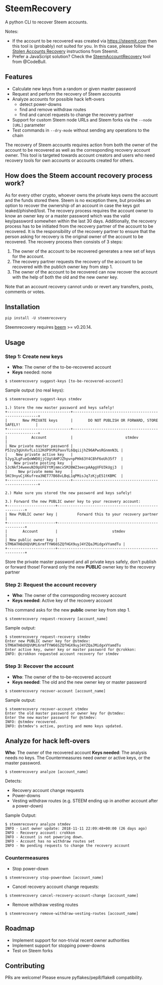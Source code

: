 # SteemRecovery
A python CLI to recover Steem accounts.

Notes:
* If the account to be recovered was created via https://steemit.com then this tool is (probably) not suited for you. In this case, please follow the [Stolen Accounts Recovery](https://steemit.com/recover_account_step_1) instructions from Steemit.
* Prefer a JavaScript solution? Check the [SteemAccountRecovery](https://github.com/CodeBull/SteemAccountRecovery) tool from @CodeBull.

## Features

* Calculate new keys from a random or given master password
* Request and perform the recovery of Steem accounts
* Analyze accounts for possible hack left-overs
  * detect power-downs
  * find and remove withdraw routes
  * find and cancel requests to change the recovery partner
* Support for custom Steem node URLs and Steem forks via the `--node [URL]` parameter
* Test commands in `--dry-mode` without sending any operations to the chain

The recovery of Steem accounts requires action from both the owner of the account to be recovered as well as the corresponding recovery account owner. This tool is targeted towards account creators and users who need recovery tools for own accounts or accounts created for others.


## How does the Steem account recovery process work?

As for every other crypto, whoever owns the private keys owns the account and the funds stored there. Steem is no exception there, but provides an option to recover the ownership of an account in case the keys got leaked/phished/lost. The recovery process requires the account owner to know an owner key or a master password which was the valid key/password somewhen within the last 30 days. Additionally, the recovery process has to be initiated from the recovery partner of the account to be recovered. It is the responsibility of the recovery partner to ensure that the person asking for recovery is the original owner of the account to be recovered. The recovery process then consists of 3 steps:

1) The owner of the account to be recovered generates a new set of keys for the account.
2) The recovery partner requests the recovery of the account to be recovered with the publich owner key from step 1.
3) The owner of the account to be recovered can now recover the account with the help of both the old and the new owner key.

Note that an account recovery cannot undo or revert any transfers, posts, comments or votes.


## Installation

```
pip install -U steemrecovery
```

Steemrecovery requires [beem](https://github.com/holgern/beem) >= v0.20.14.


## Usage

### Step 1: Create new keys
* **Who**: The owner of the to-be-recovered account
* **Keys** needed: none

```
$ steemrecovery suggest-keys [to-be-recovered-account]
```

Sample output (no real keys):
```
$ steemrecovery suggest-keys stmdev

1.) Store the new master password and keys safely!
+-----------------------------+------------------------------------------------------+
|       New PRIVATE keys      |       DO NOT PUBLISH OR FORWARD, STORE SAFELY!       |
+-----------------------------+------------------------------------------------------+
|           Account           |                        stmdev                        |
| New private master password | P5Jzy3gUnXvfLs112KdP9tMiPaxvTL6QqiijhZ96APwsRGnmnN3L |
|    New private active key   | 5JygJLgFueQoWWD8jjCUgtAHPJZhpvnpPHk63Y4C8hF6oUh35f7  |
|   New private posting key   | 5JcNkf34weeuN39pUFEYtMjmmcx5MJBWZ3eecpAAggVFU3kUgj3  |
|     New private memo key    | 5KC9nyuCjXKufrea3NET77B68vLBqL1qPMisJq7zKjyE51tKBMC  |
+-----------------------------+------------------------------------------------------+

2.) Make sure you stored the new password and keys safely!

3.) Forward the new PUBLIC owner key to your recovery account:
+----------------------+-------------------------------------------------------+
| New PUBLIC owner key |         Forward this to your recovery partner         |
+----------------------+-------------------------------------------------------+
|       Account        |                         stmdev                        |
| New public owner key | STM6ATH8dXQVUMi6rmfTYW66SZQfHGX9uyJ4YZQaJMidgxVYamdTu |
+----------------------+-------------------------------------------------------+
```
Store the private master password and all private keys safely, don't publish or forward those! Forward only the new **PUBLIC** owner key to the recovery partner


### Step 2: Request the account recovery
* **Who**: The owner of the corresponding recovery account
* **Keys needed**: Active key of the recovery account

This command asks for the new **public** owner key from step 1.

```
$ steemrecovery request-recovery [account_name]
```

Sample output:
```
$ steemrecovery request-recovery stmdev
Enter new PUBLIC owner key for @stmdev: STM6ATH8dXQVUMi6rmfTYW66SZQfHGX9uyJ4YZQaJMidgxVYamdTu
Enter active key, owner key or master password for @crokkon:
INFO: @crokkon requested account recovery for stmdev
```


### Step 3: Recover the account
* **Who**: The owner of the to-be-recovered account
* **Keys needed**: The old and the new owner key or master password

```
$ steemrecovery recover-account [account_name]
```

Sample output:
```
$ steemrecovery recover-account stmdev
Enter the old master password or owner key for @stmdev:
Enter the new master password for @stmdev:
INFO: @stmdev recovered.
INFO: @stmdev's active, posting and memo keys updated.
```

## Analyze for hack left-overs

**Who**: The owner of the recovered account
**Keys needed**: The analysis needs no keys. The Countermeasures need owner or active keys, or the master password.

```
$ steemrecovery analyze [account_name]
```

Detects:
* Recovery account change requests
* Power-downs
* Vesting withdraw routes (e.g. STEEM ending up in another account after a power-down)

Sample Output:
```
$ steemrecovery analyze stmdev
INFO - Last owner update: 2018-11-11 22:09:48+00:00 (26 days ago)
INFO - Recovery account: crokkon
INFO - Account is not powering down.
INFO - Account has no withdraw routes set
INFO - No pending requests to change the recovery account
```

### Countermeasures

* Stop power-down
```
$ steemrecovery stop-powerdown [account_name]
```

* Cancel recovery account change requests:
```
$ steemrecovery cancel-recovery-account-change [account_name]
```

* Remove withdraw vesting routes
```
$ steemrecovery remove-withdraw-vesting-routes [account_name]
```

## Roadmap
* Implement support for non-trivial recent owner authorities
* Implement support for stopping power-downs
* Test on Steem forks

## Contributing
PRs are welcome! Please ensure pyflakes/pep8/flake8 compatibility.
